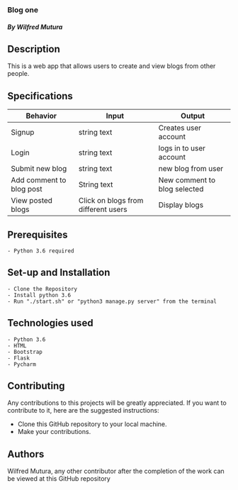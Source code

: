 ### Blog one

##### By Wilfred  Mutura

## Description
This is a web app that allows users to create and view blogs from other people.

## Specifications

| Behavior            | Input                         | Output                        |
| ------------------- | ----------------------------- | ----------------------------- |
| Signup | string text | Creates user account |
| Login | string text | logs in to user account |
| Submit new blog | string text | new blog from user |
| Add comment to blog post | String text  | New comment to blog selected |
| View posted blogs | Click on blogs from different users | Display blogs  |

## Prerequisites

    - Python 3.6 required

## Set-up and Installation

    - Clone the Repository
    - Install python 3.6
    - Run "./start.sh" or "python3 manage.py server" from the terminal

## Technologies used

    - Python 3.6
    - HTML
    - Bootstrap
    - Flask
    - Pycharm
    
## Contributing

Any contributions to this projects will be greatly appreciated. If you want to contribute to it, here are the suggested instructions:
* Clone this GitHub repository to your local machine.
* Make your contributions.

## Authors

 Wilfred Mutura, any other contributor after the completion of the work can be viewed at this GitHub repository








